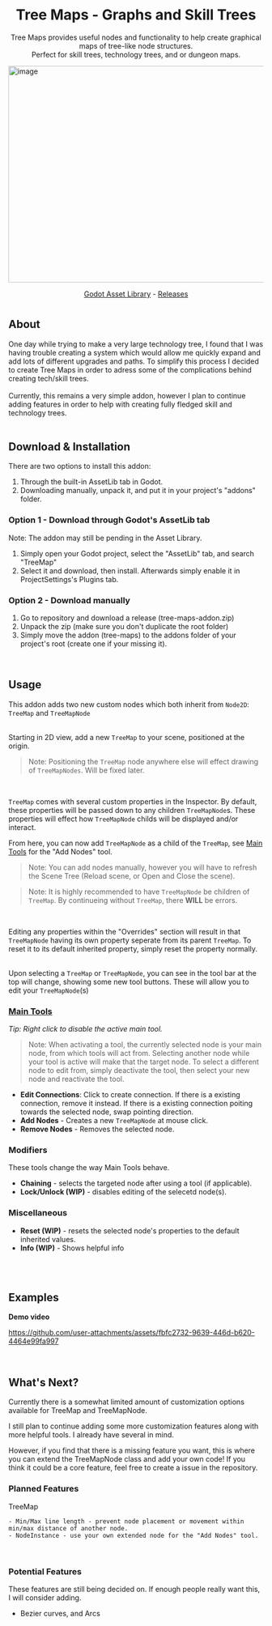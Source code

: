 
<h1 align="center">
	Tree Maps - Graphs and Skill Trees
</h1>
<p align="center">
	Tree Maps provides useful nodes and functionality to help create graphical maps of tree-like node structures.
	<br>
	Perfect for skill trees, technology trees, and or dungeon maps.
</p>
<img width="1027" height="428" alt="image" src="https://github.com/user-attachments/assets/33846207-1cb2-458d-8d88-33f94e250fa7" />

<br>
<p align="center">
	<a href="https://godotengine.org/asset-library/">Godot Asset Library</a> -
	<a href="https://github.com/ToxicStarfall/skill-tree-addon/releases">Releases</a>
</p>

#

<h2>About</h2>
One day while trying to make a very large technology tree, I found that I was having trouble creating a system
which would allow me quickly expand and add lots of different upgrades and paths. To simplify this process
I decided to create Tree Maps in order to adress some of the complications behind creating tech/skill trees.
<br><br>
Currently, this remains a very simple addon, however I plan to continue adding features in order to help with
creating fully fledged skill and technology trees.
<br><br>

<h2>Download & Installation</h2>
There are two options to install this addon:
<ol>
	<li>Through the built-in AssetLib tab in Godot.</li>
	<li>Downloading manually, unpack it, and put it in your project's "addons" folder.</li>
</ol>

<h3>Option 1 - Download through Godot's AssetLib tab</h3>
Note: The addon may still be pending in the Asset Library.

<ol>
	<li>Simply open your Godot project, select the "AssetLib" tab, and search "TreeMap"</li>
	<li>Select it and download, then install. Afterwards simply enable it in ProjectSettings's Plugins tab.</li>
</ol>

<h3>Option 2 - Download manually</h3>
<ol>
	<li>Go to repository and download a release (tree-maps-addon.zip)</li>
	<li>Unpack the zip (make sure you don't duplicate the root folder)</li>
	<li>Simply move the addon (tree-maps) to the addons folder of your project's root (create one if your missing it).</li>
</ol>



<br>
<h2>Usage</h2>

This addon adds two new custom nodes which both inherit from `Node2D`: `TreeMap` and `TreeMapNode`
<br><br>

Starting in 2D view, add a new `TreeMap` to your scene, positioned at the origin.

> Note: Positioning the `TreeMap` node anywhere else will effect drawing of `TreeMapNodes`.
> Will be fixed later.
<br>

`TreeMap` comes with several custom properties in the Inspector.
By default, these properties will be passed down to any children `TreeMapNode`s.
These properties will effect how `TreeMapNode` childs will be displayed and/or interact.

From here, you can now add `TreeMapNode` as a child of the `TreeMap`, see [Main Tools](#main-tools)
for the "Add Nodes" tool.
> Note: You can add nodes manually, however you will have to refresh the Scene Tree (Reload scene, or Open and Close the scene).

> Note: It is highly recommended to have `TreeMapNode` be children of `TreeMap`.
> By continueing without `TreeMap`, there **WILL** be errors.
<br>

Editing any properties within the "Overrides" section will result in that `TreeMapNode` having its own
property seperate from its parent `TreeMap`. To reset it to its default inherited property, simply
reset the property normally.
<br><br>

Upon selecting a `TreeMap` or `TreeMapNode`, you can see in the tool bar at the top will change,
showing some new tool buttons. These will allow you to edit your `TreeMapNode`(s)
<br>


<a href="#main-tools">
	<h3>Main Tools</h3>
</a>
<em>Tip: Right click to disable the active main tool.</em><br>

> Note: When activating a tool, the currently selected node is your main node, from which tools
> will act from. Selecting another node while your tool is active will make that the target node.
> To select a different node to edit from, simply deactivate the tool, then select your new node
> and reactivate the tool.

- **Edit Connections**:
	Click to create connection.
	If there is a existing connection, remove it instead.
	If there is a existing connection poiting towards the selected node, swap pointing direction.
- **Add Nodes** - Creates a new `TreeMapNode` at mouse click.
- **Remove Nodes** - Removes the selected node.


<h3>Modifiers</h3>
These tools change the way Main Tools behave.

- **Chaining** - selects the targeted node after using a tool (if applicable).
- **Lock/Unlock (WIP)** - disables editing of the selecetd node(s).

<h3>Miscellaneous</h3>

- **Reset (WIP)** - resets the selected node's properties to the default inherited values.
- **Info (WIP)** - Shows helpful info
<br><br>


<br>
<h2>Examples</h2>

**Demo video**

https://github.com/user-attachments/assets/fbfc2732-9639-446d-b620-4464e99fa997


<br>
<h2>What's Next?</h2>
Currently there is a somewhat limited amount of customization options available for TreeMap and TreeMapNode.

I still plan to continue adding some more customization features along with more helpful tools. I already have several in mind.

However, if you find that there is a missing feature you want, this is where you can extend the TreeMapNode class and add your own code!
If you think it could be a core feature, feel free to create a issue in the repository.
<br>

<h3>Planned Features</h3>
TreeMap

	- Min/Max line length - prevent node placement or movement within min/max distance of another node.
	- NodeInstance - use your own extended node for the "Add Nodes" tool.
<br>
<h3>Potential Features</h3>
These features are still being decided on. If enough people really want this, I will consider adding.

- Bezier curves, and Arcs
